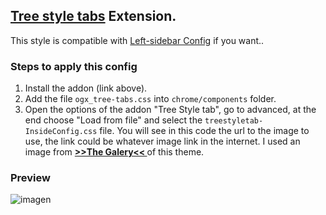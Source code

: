## [Tree style tabs](https://addons.mozilla.org/es/firefox/addon/tree-style-tab/) Extension.

This style is compatible with [Left-sidebar Config](https://github.com/Godiesc/opera-gx/tree/main/Extras/Left-SideBar) if you want..

### Steps to apply this config
<ol><li>Install the addon (link above).</li>
<li>Add the file <code>ogx_tree-tabs.css</code> into <code>chrome/components</code> folder.</li>
<li>Open the options of the addon "Tree Style tab", go to advanced, at the end choose "Load from file" and select the <code>treestyletab-InsideConfig.css</code> file. You will see in this code the url to the image to use, the link could be whatever image link in the internet. I used an image from <a href="https://imgur.com/a/j78IhJN"><b> >>The Galery<< </b></a> of this theme.</li></ol>

### Preview

![imagen](https://user-images.githubusercontent.com/22057609/209135663-428875eb-e0ab-40fc-8c4d-cbdd5fc567d7.png)
